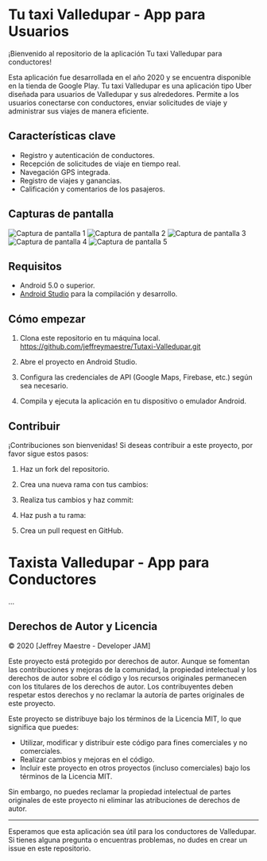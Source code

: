 # Tu taxi Valledupar - App para Usuarios

¡Bienvenido al repositorio de la aplicación Tu taxi Valledupar para conductores!

Esta aplicación fue desarrollada en el año 2020 y se encuentra disponible en la tienda de Google Play. Tu taxi Valledupar es una aplicación tipo Uber diseñada para usuarios de Valledupar y sus alrededores. Permite a los usuarios conectarse con conductores, enviar solicitudes de viaje y administrar sus viajes de manera eficiente.

## Características clave

- Registro y autenticación de conductores.
- Recepción de solicitudes de viaje en tiempo real.
- Navegación GPS integrada.
- Registro de viajes y ganancias.
- Calificación y comentarios de los pasajeros.

## Capturas de pantalla

![Captura de pantalla 1](https://play-lh.googleusercontent.com/8Nc3UhPhmvNX_nOAau1d2i27aL62TQWtN0jh_Zqaabv01ks1p6F9p-6YZs9JhbgNxQ=w2560-h1440-rw)
![Captura de pantalla 2](https://play-lh.googleusercontent.com/iob3TszRF2emsJ2VRBlm33NdI1APLtr0h5OEQ1e04FM_7xedw3D0OLxUaoX3dWHx8BA=w2560-h1440-rw)
![Captura de pantalla 3](https://play-lh.googleusercontent.com/0ZcMm865BNSimV1DDQxWQWkBsYePnFze-RgwyZNkzegYLxMLEprP1iAqzcC3flN2_pg7=w2560-h1440-rw)
![Captura de pantalla 4](https://play-lh.googleusercontent.com/56osrqjFF6J88oxQzsEaNmKCpNOMVnrW9hRmLmQO3EQt_69TbbeOFsRIhVPgDOd12SBy=w2560-h1440-rw)
![Captura de pantalla 5](https://play-lh.googleusercontent.com/1jiBneeuoGUdcoKzcgN6RPdudx6m1kSVCYOYk2B1ge_iecEjHgDu0tTN1PafKPQ5PQ=w2560-h1440-rw)

## Requisitos

- Android 5.0 o superior.
- [Android Studio](https://developer.android.com/studio) para la compilación y desarrollo.

## Cómo empezar

1. Clona este repositorio en tu máquina local.
    https://github.com/jeffreymaestre/Tutaxi-Valledupar.git

2. Abre el proyecto en Android Studio.

3. Configura las credenciales de API (Google Maps, Firebase, etc.) según sea necesario.

4. Compila y ejecuta la aplicación en tu dispositivo o emulador Android.

## Contribuir

¡Contribuciones son bienvenidas! Si deseas contribuir a este proyecto, por favor sigue estos pasos:

1. Haz un fork del repositorio.

2. Crea una nueva rama con tus cambios:

3. Realiza tus cambios y haz commit:

4. Haz push a tu rama:

5. Crea un pull request en GitHub.

# Taxista Valledupar - App para Conductores

...

## Derechos de Autor y Licencia

© 2020 [Jeffrey Maestre - Developer JAM]

Este proyecto está protegido por derechos de autor. Aunque se fomentan las contribuciones y mejoras de la comunidad, la propiedad intelectual y los derechos de autor sobre el código y los recursos originales permanecen con los titulares de los derechos de autor. Los contribuyentes deben respetar estos derechos y no reclamar la autoría de partes originales de este proyecto.

Este proyecto se distribuye bajo los términos de la Licencia MIT, lo que significa que puedes:

- Utilizar, modificar y distribuir este código para fines comerciales y no comerciales.
- Realizar cambios y mejoras en el código.
- Incluir este proyecto en otros proyectos (incluso comerciales) bajo los términos de la Licencia MIT.

Sin embargo, no puedes reclamar la propiedad intelectual de partes originales de este proyecto ni eliminar las atribuciones de derechos de autor.


---

Esperamos que esta aplicación sea útil para los conductores de Valledupar. Si tienes alguna pregunta o encuentras problemas, no dudes en crear un issue en este repositorio.
